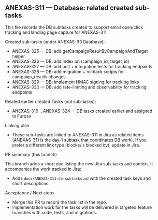 ## ANEXAS-311 — Database: related created sub-tasks

This file records the DB subtasks created to support email open/click tracking and landing page capture for ANEXAS-311.

Created sub-tasks (under ANEXAS-93 Database):

- ANEXAS-325 — DB: add getCampaignResultByCampaignAndTarget helper
- ANEXAS-326 — DB: add index on (campaign_id, target_id)
- ANEXAS-327 — DB: add unit + integration tests for tracking endpoints
- ANEXAS-328 — DB: add migration + rollback scripts for campaign_results changes
- ANEXAS-329 — DB: implement HMAC signing for tracking links
- ANEXAS-330 — DB: add rate-limiting and observability for tracking endpoints

Related earlier created Tasks (not sub-tasks):

- ANEXAS-319 .. ANEXAS-324 — DB tasks created earlier and assigned to Furqan

Linking plan
- These sub-tasks are linked to ANEXAS-311 in Jira as related items (ANEXAS-311 is the day-1 subtask that coordinates DB work). If you prefer a different link type (blocks/is blocked by), update in Jira.

PR summary (this branch)

This branch adds a short doc listing the new Jira sub-tasks and context. It accompanies the work tracked in Jira:

- Adds `docs/ANEXAS-311-db-subtasks.md` with the created task keys and short descriptions.

Acceptance / Next steps
- Merge this PR to record the task list in the repo.
- Implementation work for the tasks will be delivered in targeted feature branches with code, tests, and migrations.
